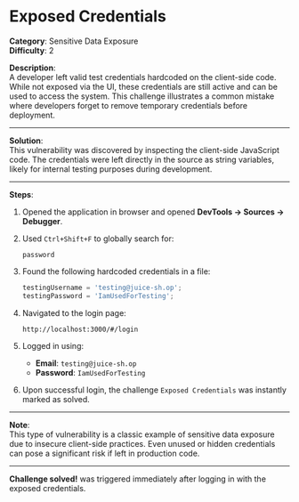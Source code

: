 # Exposed Credentials

**Category**: Sensitive Data Exposure  
**Difficulty**: 2

**Description**:  
A developer left valid test credentials hardcoded on the client-side code. While not exposed via the UI, these credentials are still active and can be used to access the system. This challenge illustrates a common mistake where developers forget to remove temporary credentials before deployment.

---

**Solution**:  
This vulnerability was discovered by inspecting the client-side JavaScript code. The credentials were left directly in the source as string variables, likely for internal testing purposes during development.

---

**Steps**:

1. Opened the application in browser and opened **DevTools → Sources → Debugger**.
2. Used `Ctrl+Shift+F` to globally search for:
   
   ```
   password
   ```
3. Found the following hardcoded credentials in a file:
   
   ```js
   testingUsername = 'testing@juice-sh.op';
   testingPassword = 'IamUsedForTesting';
   ```
4. Navigated to the login page:
   
   ```
   http://localhost:3000/#/login
   ```
5. Logged in using:
   - **Email**: `testing@juice-sh.op`
   - **Password**: `IamUsedForTesting`
6. Upon successful login, the challenge `Exposed Credentials` was instantly marked as solved.

---

**Note**:  
This type of vulnerability is a classic example of sensitive data exposure due to insecure client-side practices. Even unused or hidden credentials can pose a significant risk if left in production code.

---

**Challenge solved!** was triggered immediately after logging in with the exposed credentials.
